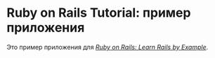 # Ruby on Rails Tutorial: пример приложения

Это пример приложения для
[*Ruby on Rails: Learn Rails by Example*](http://clone-twitter.heroku.com).

